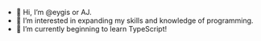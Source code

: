 - 👋  Hi, I’m @eygis or AJ.
- 👀  I’m interested in expanding my skills and knowledge of programming.
- 🌱  I’m currently beginning to learn TypeScript!

<!---
eygis/eygis is a ✨ special ✨ repository because its `README.md` (this file) appears on your GitHub profile.
You can click the Preview link to take a look at your changes.
--->
